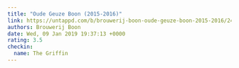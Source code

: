 ```yaml
---
title: "Oude Geuze Boon (2015-2016)"
link: https://untappd.com/b/brouwerij-boon-oude-geuze-boon-2015-2016/2446638
authors: Brouwerij Boon
date: Wed, 09 Jan 2019 19:37:13 +0000
rating: 3.5
checkin:
  name: The Griffin
---
```

